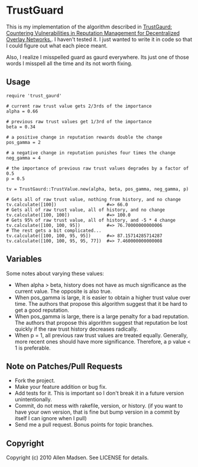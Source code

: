 # TrustGuard
This is my implementation of the algorithm described in [TrustGaurd: Countering Vulnerabilities in Reputation Management for Decentralized Overlay Networks.][1]. I haven't tested it. I just wanted to write it in code so that I could figure out what each piece meant.

Also, I realize I misspelled guard as gaurd everywhere. Its just one of those words I misspell all the time and its not worth fixing.

[1]: http://www.mathcs.emory.edu/~lxiong/research/pub/srivatsa05trustguard.pdf "TrustGaurd: Countering Vulnerabilities in Reputation Management for Decentralized Overlay Networks."

## Usage

    require 'trust_gaurd'
    
    # current raw trust value gets 2/3rds of the importance
    alpha = 0.66
    
    # previous raw trust values get 1/3rd of the importance
    beta = 0.34
    
    # a positive change in reputation rewards double the change
    pos_gamma = 2
    
    # a negative change in reputation punishes four times the change
    neg_gamma = 4
    
    # the importance of previous raw trust values degrades by a factor of 0.5
    p = 0.5
    
    tv = TrustGaurd::TrustValue.new(alpha, beta, pos_gamma, neg_gamma, p)
    
    # Gets all of raw trust value, nothing from history, and no change
    tv.calculate([100])                   #=> 66.0
    # Gets all of raw trust value, all of history, and no change
    tv.calculate([100, 100])              #=> 100.0
    # Gets 95% of raw trust value, all of history, and -5 * 4 change
    tv.calculate([100, 100, 95])          #=> 76.70000000000006
    # The rest gets a bit complicated...
    tv.calculate([100, 100, 95, 95])      #=> 87.15714285714287
    tv.calculate([100, 100, 95, 95, 77])  #=> 7.460000000000008

## Variables

Some notes about varying these values:

* When alpha > beta, history does not have as much significance as the current value. The opposite is also true.
* When pos_gamma is large, it is easier to obtain a higher trust value over time. The authors that propose this algorithm suggest that it be hard to get a good reputation.
* When pos_gamma is large, there is a large penalty for a bad reputation. The authors that propose this algorithm suggest that reputation be lost quickly if the raw trust history decreases radically.
* When p = 1, all previous raw trust values are treated equally. Generally, more recent ones should have more significance. Therefore, a p value < 1 is preferable.

## Note on Patches/Pull Requests
 
* Fork the project.
* Make your feature addition or bug fix.
* Add tests for it. This is important so I don't break it in a
  future version unintentionally.
* Commit, do not mess with rakefile, version, or history.
  (if you want to have your own version, that is fine but bump version in a commit by itself I can ignore when I pull)
* Send me a pull request. Bonus points for topic branches.

## Copyright

Copyright (c) 2010 Allen Madsen. See LICENSE for details.
